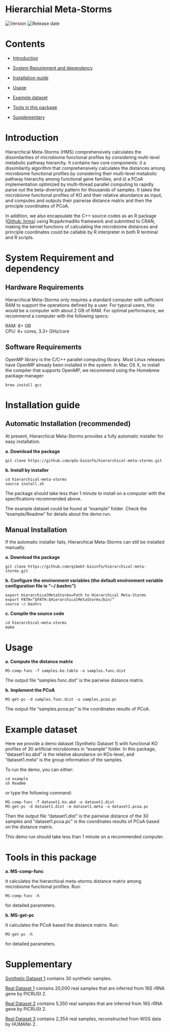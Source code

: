 # Hierarchial Meta-Storms

![Version](https://img.shields.io/badge/Version-1.01%20-brightgreen)
![Release date](https://img.shields.io/badge/Released%20date-Nov.%2018%2C%202020-brightgreen)



# Contents

- [Introduction](#introduction)

- [System Requirement and dependency](#system-requirement-and-dependency)

- [Installation guide](#installation-guide)

- [Usage](#usage)

- [Example dataset](#example-dataset)

- [Tools in this package](#tools-in-this-package)

- [Supplementary](#supplementary)

  

# Introduction

Hierarchical Meta-Storms (HMS) comprehensively calculates the dissimilarities of microbiome functional profiles by considering multi-level metabolic pathway hierarchy. It contains two core components: *i)* a dissimilarity algorithm that comprehensively calculates the distances among microbiome functional profiles by considering their multi-level metabolic pathway hierarchy among functional gene families, and *ii)* a PCoA implementation optimized by multi-thread parallel computing to rapidly parse out the beta-diversity pattern for thousands of samples. It takes the microbiome functional profiles of KO and their relative abundance as input, and computes and outputs their pairwise distance matrix and then the principle coordinates of PCoA. 

In addition, we also encapsulate the C++ source codes as an R package ([Github: hrms](https://github.com/qdu-bioinfo/hrms.git)) using RcppArmadillo framework and submitted to CRAN, making the kernel functions of calculating the microbiome distances and principle coordinates could be callable by R interpreter in both R terminal and R scripts.

# System Requirement and dependency

## Hardware Requirements

Hierarchical Meta-Storms only requires a standard computer with sufficient RAM to support the operations defined by a user. For typical users, this would be a computer with about 2 GB of RAM. For optimal performance, we recommend a computer with the following specs:

  RAM: 8+ GB  
  CPU: 4+ cores, 3.3+ GHz/core

## Software Requirements

OpenMP library is the C/C++ parallel computing library. Most Linux releases have OpenMP already been installed in the system. In Mac OS X, to install the compiler that supports OpenMP, we recommend using the Homebrew package manager:
```
brew install gcc
```

# Installation guide

## Automatic Installation (recommended)

At present, Hierarchical Meta-Storms provides a fully automatic installer for easy installation.

**a. Download the package**

```
git clone https://github.com/qdu-bioinfo/hierarchical-meta-storms.git	
```

**b. Install by installer**
```
cd hierarchical-meta-storms
source install.sh
```

The package should take less than 1 minute to install on a computer with the specifications recommended above.

The example dataset could be found at “example” folder. Check the “example/Readme” for details about the demo run.

## Manual Installation

If the automatic installer fails, Hierarchical Meta-Storms can still be installed manually.

**a. Download the package**
```
git clone https://github.com/qibebt-bioinfo/hierarchical-meta-storms.git	
```

**b. Configure the environment variables (the default environment variable configuration file is “~/.bashrc”)**
```
export HierarchicalMetaStorms=Path to Hierarchical Meta-Storms
export PATH=”$PATH:$HierarchicalMetaStorms/bin/”
source ~/.bashrc
```
**c. Compile the source code**

```
cd hierarchical-meta-storms
make
```
# Usage
**a.  Compute the distance matrix**

```
MS-comp-func -T samples.ko.table -o samples.func.dist
```
The output file “samples.func.dist” is the pairwise distance matrix. 

**b. Implement the PCoA**

```
MS-get-pc -d samples.func.dist -o samples.pcoa.pc
```
The output file “samples.pcoa.pc” is the coordinates results of PCoA. 

# Example dataset
Here we provide a demo dataset (Synthetic Dataset 1) with functional KO profiles of 30 artificial microbiomes in “example” folder. In this package, “dataset1.ko.abd” is the relative abundance on KOs-level, and “dataset1.meta” is the group information of the samples.

To run the demo, you can either:
```
cd example
sh Readme
```
or type the following command:
```
MS-comp-func -T dataset1.ko.abd -o dataset1.dist
MS-get-pc -d dataset1.dist -m dataset1.meta -o dataset1.pcoa.pc
```
Then the output file “dataset1.dist” is the pairwise distance of the 30 samples and "dataset1.pcoa.pc" is the coordinates results of PCoA based on the distance matrix. 

This demo run should take less than 1 minute on a recommended computer.

# Tools in this package
**a. MS-comp-func**

It calculates the hierarchical meta-storms distance matrix among microbiome functional profiles. Run:
```
MS-comp-func -h
```
for detailed parameters.

**b. MS-get-pc**

It calculates the PCoA based the distance matrix. Run:
```
MS-get-pc -h
```
for detailed parameters.


# Supplementary

[Synthetic Dataset 1](http://bioinfo.single-cell.cn/Released_Software/hierarchical-meta-storms/data/synthetic_dataset_1.tar.gz) contains 30 synthetic samples.

[Real Dataset 1](http://bioinfo.single-cell.cn/Released_Software/hierarchical-meta-storms/data/actual_dataset_1.tar.gz) contains 20,000 real samples that are inferred from 16S rRNA gene by PICRUSt 2.

[Real Dataset 2](http://bioinfo.single-cell.cn/Released_Software/hierarchical-meta-storms/data/actual_dataset_2.tar.gz) contains 5,350 real samples that are inferred from 16S rRNA gene by PICRUSt 2.

[Real Dataset 3](http://bioinfo.single-cell.cn/Released_Software/hierarchical-meta-storms/data/actual_dataset_3.tar.gz) contains 2,354 real samples, reconstructed from WGS data by HUMANn 2.




